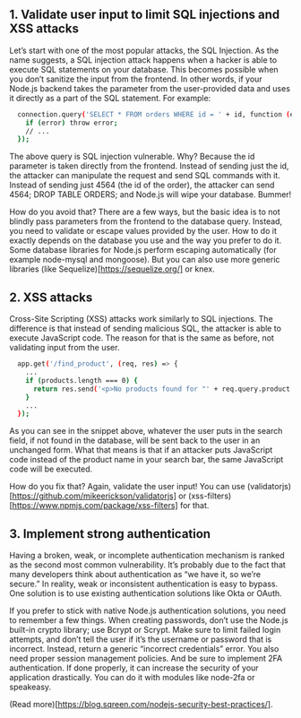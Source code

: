 ## 1. Validate user input to limit SQL injections and XSS attacks

Let’s start with one of the most popular attacks, the SQL Injection. As the name suggests, a SQL injection attack happens when a hacker is able to execute SQL statements on your database. This becomes possible when you don’t sanitize the input from the frontend. In other words, if your Node.js backend takes the parameter from the user-provided data and uses it directly as a part of the SQL statement. For example:

```bash
  connection.query('SELECT * FROM orders WHERE id = ' + id, function (error, results, fields) {
    if (error) throw error;
    // ...
  });
```

The above query is SQL injection vulnerable. Why? Because the id parameter is taken directly from the frontend. Instead of sending just the id, the attacker can manipulate the request and send SQL commands with it. Instead of sending just 4564 (the id of the order), the attacker can send 4564; DROP TABLE ORDERS; and Node.js will wipe your database. Bummer!

How do you avoid that? There are a few ways, but the basic idea is to not blindly pass parameters from the frontend to the database query. Instead, you need to validate or escape values provided by the user. How to do it exactly depends on the database you use and the way you prefer to do it. Some database libraries for Node.js perform escaping automatically (for example node-mysql and mongoose). But you can also use more generic libraries (like Sequelize)[https://sequelize.org/] or knex.

## 2. XSS attacks

Cross-Site Scripting (XSS) attacks work similarly to SQL injections. The difference is that instead of sending malicious SQL, the attacker is able to execute JavaScript code. The reason for that is the same as before, not validating input from the user.

```bash
  app.get('/find_product', (req, res) => {
    ...
    if (products.length === 0) {
      return res.send('<p>No products found for "' + req.query.product + '"</p>');
    }
    ...
  });
```

As you can see in the snippet above, whatever the user puts in the search field, if not found in the database, will be sent back to the user in an unchanged form. What that means is that if an attacker puts JavaScript code instead of the product name in your search bar, the same JavaScript code will be executed.

How do you fix that? Again, validate the user input! You can use (validatorjs)[https://github.com/mikeerickson/validatorjs] or (xss-filters)[https://www.npmjs.com/package/xss-filters] for that.

## 3. Implement strong authentication

Having a broken, weak, or incomplete authentication mechanism is ranked as the second most common vulnerability. It’s probably due to the fact that many developers think about authentication as “we have it, so we’re secure.” In reality, weak or inconsistent authentication is easy to bypass. One solution is to use existing authentication solutions like Okta or OAuth.

If you prefer to stick with native Node.js authentication solutions, you need to remember a few things. When creating passwords, don’t use the Node.js built-in crypto library; use Bcrypt or Scrypt. Make sure to limit failed login attempts, and don’t tell the user if it’s the username or password that is incorrect. Instead, return a generic “incorrect credentials” error. You also need proper session management policies. And be sure to implement 2FA authentication. If done properly, it can increase the security of your application drastically. You can do it with modules like node-2fa or speakeasy.

(Read more)[https://blog.sqreen.com/nodejs-security-best-practices/].
